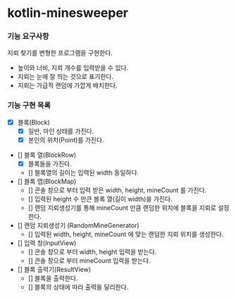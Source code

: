 # kotlin-minesweeper

### 기능 요구사항

지뢰 찾기를 변형한 프로그램을 구현한다.

- 높이와 너비, 지뢰 개수를 입력받을 수 있다.
- 지뢰는 눈에 잘 띄는 것으로 표기한다.
- 지뢰는 가급적 랜덤에 가깝게 배치한다.

### 기능 구현 목록

- [x] 블록(Block)
    - [x] 일반, 마인 상태를 가진다.
    - [x] 본인의 위치(Point)를 가진다.
- [] 블록 열(BlockRow)
  - [x] 블록들을 가진다.
  - [] 블록열의 길이는 입력된 width 동일하다.
- [] 블록 맵(BlockMap)
    - [] 콘솔 창으로 부터 입력 받은 width, height, mineCount 를 가진다.
    - [] 입력된 height 수 만큰 블록 열(길이 width)을 가진다.
    - [] 랜덤 지뢰생성기를 통해 mineCount 만큼 랜덤한 위치에 블록을 지뢰로 설정한다.
- [] 랜덤 지뢰생성기 (RandomMineGenerator)
  - [] 입력된 width, height, mineCount 에 맞는 랜덤한 지뢰 위치를 생성한다.
- [] 입력 창(InputView)
  - [] 콘솔 창으로 부터 width, height 입력을 받는다.
  - [] 콘솔 창으로 부터 mineCount 입력을 받는다.
- [] 블록 출력기(ResultView)
  - [] 블록을 출력한다.
  - [] 블록의 상태에 따라 출력을 달리한다.
